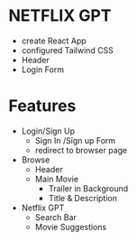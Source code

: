 # NETFLIX GPT

- create React App
- configured Tailwind CSS
- Header
- Login Form

# Features
- Login/Sign Up
   - Sign In /Sign up Form
   - redirect to browser page 
- Browse  
   - Header
   - Main Movie
     - Trailer in Background
     - Title & Description
- Netflix GPT
   - Search Bar
   - Movie Suggestions